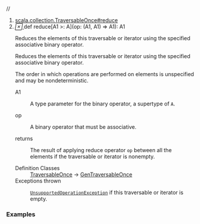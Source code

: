 //
<ol>
<li><a href="https://www.scala-lang.org/api/2.12.3/scala/collection/mutable/ArrayBuffer.html#reduce[A1>:A](op:(A1,A1)=>A1):A1">scala.collection.TraversableOnce#reduce</a></li>
<li name="scala.collection.TraversableOnce#reduce" visbl="pub" class="indented0 " data-isabs="false" fullcomment="yes" group="Ungrouped"> <a id="reduce[A1>:A](op:(A1,A1)=>A1):A1"></a><a id="reduce[A1>:A]((A1,A1)⇒A1):A1"></a> <span class="permalink"> <a href="../../../scala/collection/mutable/ArrayBuffer.html#reduce[A1>:A](op:(A1,A1)=>A1):A1" title="Permalink"> <i class="material-icons"></i> </a> </span> <span class="modifier_kind"> <span class="modifier"></span> <span class="kind">def</span> </span> <span class="symbol"> <span class="name">reduce</span><span class="tparams">[<span name="A1">A1 &gt;: <span class="extype" name="scala.collection.mutable.ArrayBuffer.A">A</span></span>]</span><span class="params">(<span name="op">op: (<span class="extype" name="scala.collection.TraversableOnce.reduce.A1">A1</span>, <span class="extype" name="scala.collection.TraversableOnce.reduce.A1">A1</span>) ⇒ <span class="extype" name="scala.collection.TraversableOnce.reduce.A1">A1</span></span>)</span><span class="result">: <span class="extype" name="scala.collection.TraversableOnce.reduce.A1">A1</span></span> </span> <p class="shortcomment cmt">Reduces the elements of this traversable or iterator using the specified associative binary operator.</p>
 <div class="fullcomment">
  <div class="comment cmt">
   <p>Reduces the elements of this traversable or iterator using the specified associative binary operator.</p>
   <p> The order in which operations are performed on elements is unspecified and may be nondeterministic. </p>
  </div>
  <dl class="paramcmts block">
   <dt class="tparam">
    A1
   </dt>
   <dd class="cmt">
    <p>A type parameter for the binary operator, a supertype of <code>A</code>.</p>
   </dd>
   <dt class="param">
    op
   </dt>
   <dd class="cmt">
    <p>A binary operator that must be associative.</p>
   </dd>
   <dt>
    returns
   </dt>
   <dd class="cmt">
    <p>The result of applying reduce operator <code>op</code> between all the elements if the traversable or iterator is nonempty.</p>
   </dd>
  </dl>
  <dl class="attributes block"> 
   <dt>
    Definition Classes
   </dt>
   <dd>
    <a href="../TraversableOnce.html" class="extype" name="scala.collection.TraversableOnce">TraversableOnce</a> → 
    <a href="../GenTraversableOnce.html" class="extype" name="scala.collection.GenTraversableOnce">GenTraversableOnce</a>
   </dd>
   <dt>
    Exceptions thrown
   </dt>
   <dd>
    <span class="cmt"><p><a href="../../index.html#UnsupportedOperationException=UnsupportedOperationException" class="extmbr" name="scala.UnsupportedOperationException"><code>UnsupportedOperationException</code></a> if this traversable or iterator is empty.</p></span>
   </dd>
  </dl>
 </div> </li>
        </ol>


### Examples















